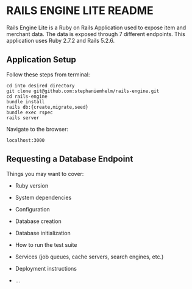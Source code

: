 # RAILS ENGINE LITE README

Rails Engine Lite is a Ruby on Rails Application used to expose item and merchant data.  The data is exposed through 7 different endpoints.
This application uses Ruby 2.7.2 and Rails 5.2.6.

## Application Setup 

Follow these steps from terminal:
```
cd into desired directory
git clone git@github.com:stephaniemhelm/rails-engine.git
cd rails-engine
bundle install
rails db:{create,migrate,seed}
bundle exec rspec
rails server
```
Navigate to the browser:
```
localhost:3000
```

## Requesting a Database Endpoint

Things you may want to cover:

* Ruby version

* System dependencies

* Configuration

* Database creation

* Database initialization

* How to run the test suite

* Services (job queues, cache servers, search engines, etc.)

* Deployment instructions

* ...
